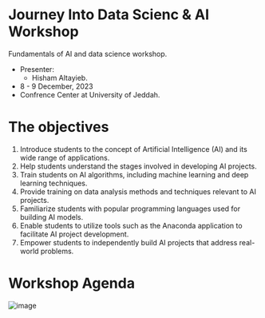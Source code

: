 # Journey Into Data Scienc & AI Workshop
Fundamentals of AI and data science workshop.
- Presenter:
   * Hisham Altayieb.
- 8 - 9 December, 2023
- Confrence Center at University of Jeddah.

# The objectives

1. Introduce students to the concept of Artificial Intelligence (AI) and its wide range of applications.
2. Help students understand the stages involved in developing AI projects.
3. Train students on AI algorithms, including machine learning and deep learning techniques.
4. Provide training on data analysis methods and techniques relevant to AI projects.
5. Familiarize students with popular programming languages used for building AI models.
6. Enable students to utilize tools such as the Anaconda application to facilitate AI project development.
7. Empower students to independently build AI projects that address real-world problems.

# Workshop Agenda
![image](https://github.com/AiClub-UJ/Workshop-Ai-Data/assets/146866270/0968c114-9bf0-44c1-a242-111161f122bf)

